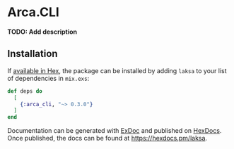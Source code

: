 # Arca.CLI

**TODO: Add description**

## Installation

If [available in Hex](https://hex.pm/docs/publish), the package can be installed
by adding `laksa` to your list of dependencies in `mix.exs`:

```elixir
def deps do
  [
    {:arca_cli, "~> 0.3.0"}
  ]
end
```

Documentation can be generated with [ExDoc](https://github.com/elixir-lang/ex_doc)
and published on [HexDocs](https://hexdocs.pm). Once published, the docs can
be found at <https://hexdocs.pm/laksa>.

